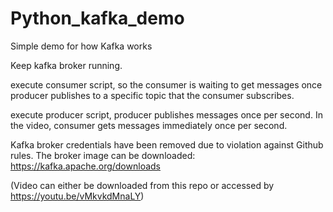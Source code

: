 # Python_kafka_demo
Simple demo for how Kafka works

Keep kafka broker running.

execute consumer script, so the consumer is waiting to get messages once producer publishes to a specific topic that the consumer subscribes.

execute producer script, producer publishes messages once per second. In the video, consumer gets messages immediately once per second.

Kafka broker credentials have been removed due to violation against Github rules. The broker image can be downloaded: https://kafka.apache.org/downloads

(Video can either be downloaded from this repo or accessed by https://youtu.be/vMkvkdMnaLY)

